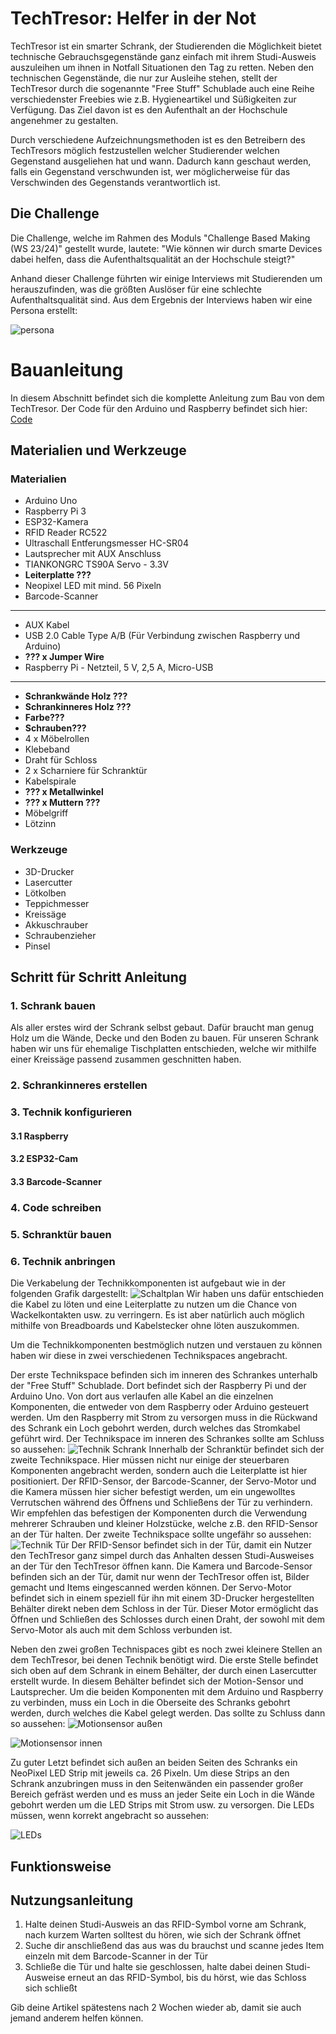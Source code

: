 ﻿# TechTresor: Helfer in der Not
TechTresor ist ein smarter Schrank, der Studierenden die Möglichkeit bietet technische Gebrauchsgegenstände ganz einfach mit ihrem Studi-Ausweis auszuleihen um ihnen in Notfall Situationen den Tag zu retten. Neben den technischen Gegenstände, die nur zur Ausleihe stehen, stellt der TechTresor durch die sogenannte "Free Stuff" Schublade auch eine Reihe verschiedenster Freebies wie z.B. Hygieneartikel und Süßigkeiten zur Verfügung. Das Ziel davon ist es den Aufenthalt an der Hochschule angenehmer zu gestalten.

Durch verschiedene Aufzeichnungsmethoden ist es den Betreibern des TechTresors möglich festzustellen welcher Studierender welchen Gegenstand ausgeliehen hat und wann. Dadurch kann geschaut werden, falls ein Gegenstand verschwunden ist, wer möglicherweise für das Verschwinden des Gegenstands verantwortlich ist. 

## Die Challenge
Die Challenge, welche im Rahmen des Moduls "Challenge Based Making (WS 23/24)" gestellt wurde, lautete: "Wie können wir durch smarte Devices dabei helfen, dass die Aufenthaltsqualität an der Hochschule steigt?"   

Anhand dieser Challenge führten wir einige Interviews mit Studierenden um herauszufinden, was die größten Auslöser für eine schlechte Aufenthaltsqualität sind. Aus dem Ergebnis der Interviews haben wir eine Persona erstellt: 
   
   ![persona](https://github.com/cbm-instructions/sixtysix/blob/main/images/POV.png)


# Bauanleitung
In diesem Abschnitt befindet sich die komplette Anleitung zum Bau von dem TechTresor. Der Code für den Arduino  und Raspberry befindet sich hier:  [Code](https://github.com/cbm-instructions/sixtysix/code)

## Materialien und Werkzeuge
### Materialien

 - Arduino Uno
 - Raspberry Pi 3
 - ESP32-Kamera
 - RFID Reader RC522
 - Ultraschall Entferungsmesser HC-SR04
 - Lautsprecher mit AUX Anschluss
 - TIANKONGRC TS90A Servo - 3.3V
 - **Leiterplatte ???**
 - Neopixel LED mit mind. 56 Pixeln
 - Barcode-Scanner
----
 - AUX Kabel
 - USB 2.0 Cable Type A/B (Für Verbindung zwischen Raspberry und Arduino)
 - **??? x Jumper Wire** 
 - Raspberry Pi - Netzteil, 5 V, 2,5 A, Micro-USB
 ---------
- **Schrankwände Holz ???**
- **Schrankinneres Holz ???**
 - **Farbe???**
 - **Schrauben???**
 - 4 x Möbelrollen
 - Klebeband
 - Draht für Schloss
 - 2 x Scharniere für Schranktür
 - Kabelspirale
 - **??? x Metallwinkel**
 - **??? x Muttern ???**
 - Möbelgriff
 - Lötzinn
 

### Werkzeuge

 - 3D-Drucker
 - Lasercutter
 - Lötkolben
 - Teppichmesser
 - Kreissäge
 - Akkuschrauber
 - Schraubenzieher
 - Pinsel

## Schritt für Schritt Anleitung
### 1. Schrank bauen
Als aller erstes wird der Schrank selbst gebaut. Dafür braucht man genug Holz um die Wände, Decke und den Boden zu bauen. Für unseren Schrank haben wir uns für ehemalige Tischplatten entschieden, welche wir mithilfe einer Kreissäge passend zusammen geschnitten haben. 
### 2. Schrankinneres erstellen

### 3. Technik konfigurieren
#### 3.1 Raspberry
#### 3.2 ESP32-Cam
#### 3.3 Barcode-Scanner

### 4. Code schreiben

### 5. Schranktür bauen

### 6. Technik anbringen
Die Verkabelung der Technikkomponenten ist aufgebaut wie in der folgenden Grafik dargestellt:
![Schaltplan](https://github.com/cbm-instructions/sixtysix/blob/main/images/Schaltplan.png)
Wir haben uns dafür entschieden die Kabel zu löten und eine Leiterplatte zu nutzen um die Chance von Wackelkontakten usw. zu verringern. Es ist aber natürlich auch möglich mithilfe von Breadboards und Kabelstecker ohne löten auszukommen. 

Um die Technikkomponenten bestmöglich nutzen und verstauen zu können haben wir diese in zwei verschiedenen Technikspaces angebracht. 

Der erste Technikspace befinden sich im inneren des Schrankes unterhalb der "Free Stuff" Schublade. Dort befindet sich der Raspberry Pi und der Arduino Uno. Von dort aus verlaufen alle Kabel an die einzelnen Komponenten, die entweder von dem Raspberry oder Arduino gesteuert werden. Um den Raspberry mit Strom zu versorgen muss in die Rückwand des Schrank ein Loch gebohrt werden, durch welches das Stromkabel geführt wird. Der Technikspace im inneren des Schrankes sollte am Schluss so aussehen: 
![Technik Schrank](https://github.com/cbm-instructions/sixtysix/blob/main/images/TechnikSchrank.jpg)
Innerhalb der Schranktür befindet sich der zweite Technikspace. Hier müssen nicht nur einige der steuerbaren Komponenten angebracht werden, sondern auch die Leiterplatte ist hier positioniert. Der RFID-Sensor, der Barcode-Scanner, der Servo-Motor und die Kamera müssen hier sicher befestigt werden, um ein ungewolltes Verrutschen während des Öffnens und Schließens der Tür zu verhindern. Wir empfehlen das befestigen der Komponenten durch die Verwendung mehrerer Schrauben und kleiner Holzstücke, welche z.B. den RFID-Sensor an der Tür halten. Der zweite Technikspace sollte ungefähr so aussehen:
![Technik Tür](https://github.com/cbm-instructions/sixtysix/blob/main/images/TechnikTür.jpg)
Der RFID-Sensor befindet sich in der Tür, damit ein Nutzer den TechTresor ganz simpel durch das Anhalten dessen Studi-Ausweises an der Tür den TechTresor öffnen kann. Die Kamera und Barcode-Sensor befinden sich an der Tür, damit nur wenn der TechTresor offen ist, Bilder gemacht und Items eingescanned werden können. Der Servo-Motor befindet sich in einem speziell für ihn mit einem 3D-Drucker hergestellten Behälter direkt neben dem Schloss in der Tür. Dieser Motor ermöglicht das Öffnen und Schließen des Schlosses durch einen Draht, der sowohl mit dem Servo-Motor als auch mit dem Schloss verbunden ist.


Neben den zwei großen Technispaces gibt es noch zwei kleinere Stellen an dem TechTresor, bei denen Technik benötigt wird. Die erste Stelle befindet sich oben auf dem Schrank in einem Behälter, der durch einen Lasercutter erstellt wurde. In diesem Behälter befindet sich der Motion-Sensor und Lautsprecher. Um die beiden Komponenten mit dem Arduino und Raspberry zu verbinden, muss ein Loch in die Oberseite des Schranks gebohrt werden, durch welches die Kabel gelegt werden. Das sollte zu Schluss dann so aussehen: ![Motionsensor außen](https://github.com/cbm-instructions/sixtysix/blob/main/images/MotionSensorAußen.jpg)

![Motionsensor innen](https://github.com/cbm-instructions/sixtysix/blob/main/images/MotionSensorInnen.jpg)

Zu guter Letzt befindet sich außen an beiden Seiten des Schranks ein NeoPixel LED Strip mit jeweils ca. 26 Pixeln. Um diese Strips an den Schrank anzubringen muss in den Seitenwänden ein passender großer Bereich gefräst werden und es muss an jeder Seite ein Loch in die Wände gebohrt werden um die LED Strips mit Strom usw. zu versorgen. Die LEDs müssen, wenn korrekt angebracht so aussehen: 

![LEDs](https://github.com/cbm-instructions/sixtysix/blob/main/images/LEDAußen.jpg)
## Funktionsweise

## Nutzungsanleitung

 1. Halte deinen Studi-Ausweis an das RFID-Symbol vorne am Schrank, nach kurzem Warten solltest du hören, wie sich der Schrank öffnet
 2. Suche dir anschließend das aus was du brauchst und scanne jedes Item einzeln mit dem Barcode-Scanner in der Tür
 3. Schließe die Tür und halte sie geschlossen, halte dabei deinen Studi-Ausweise erneut an das RFID-Symbol, bis du hörst, wie das Schloss sich schließt
 
 Gib deine Artikel spätestens nach 2 Wochen wieder ab, damit sie auch jemand anderem helfen können.

